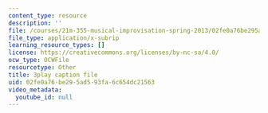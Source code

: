 ```yaml
---
content_type: resource
description: ''
file: /courses/21m-355-musical-improvisation-spring-2013/02fe0a76be295ad593fa6c654dc21563_qo-XkWeLWLs.vtt
file_type: application/x-subrip
learning_resource_types: []
license: https://creativecommons.org/licenses/by-nc-sa/4.0/
ocw_type: OCWFile
resourcetype: Other
title: 3play caption file
uid: 02fe0a76-be29-5ad5-93fa-6c654dc21563
video_metadata:
  youtube_id: null
---
```

